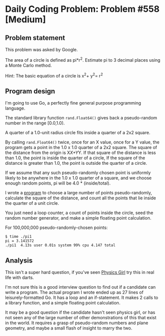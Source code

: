 # Daily Coding Problem: Problem #558 [Medium] 

## Problem statement

This problem was asked by Google.

The area of a circle is defined as pi\*r<sup>2</sup>.
Estimate pi to 3 decimal places using a Monte Carlo method.

Hint: The basic equation of a circle is x<sup>2</sup>+ y<sup>2</sup>= r<sup>2</sup>

## Program design

I'm going to use Go, a perfectly fine general purpose programming language.


The standard library function `rand.Float64()` gives back a pseudo-random
number in the range [0.0,1.0).

A quarter of a 1.0-unit radius circle fits inside a quarter of a 2x2 square.

By calling `rand.Float64()` twice, once for an X value, once for a Y value,
the program gets a point in the 1.0 x 1.0 quarter of a 2x2 square.
The square of the distance from the origin is X*X+Y*Y.
If that square of the distance is less than 1.0, the point is
inside the quarter of a circle,
If the square of the distance is greater than 1.0, the point is outside
the quarter of a circle.

If we assume that any such pseudo-randomly chosen point is uniformly
likely to be anywhere in the 1.0 x 1.0 quarter of a square,
and we choose enough random points, pi will be 4.0 * (inside/total).

I wrote a [program](pi1.go) to choose a large number of points
pseudo-randomly, calculate the square of the distance,
and count all the points that lie inside the quarter of a unit circle.

You just need a loop counter, a count of points inside the circle,
seed the random number generator, and make a simple floating point
calculation.

For 100,000,000 pseudo-randomly-chosen points:

```
$ time ./pi1
pi = 3.141572
./pi1  4.13s user 0.01s system 99% cpu 4.147 total
```

## Analysis

This isn't a super hard question,
if you've seen [Physics Girl](https://qa.pbs.org/video/physics-girl-pi-darts/)
try this in real life with darts.

I'm not sure this is a good interview question to find out if
a candidate can write a program.
The actual program I wrote ended up as 27 lines of leisurely-formatted Go.
It has a loop and an if-statement.
It makes 2 calls to a library function,
and a simple floating point calculation.

It may be a good question if the candidate hasn't seen
physics girl, or has not seen any of the large number of
other demonstrations of this that exist in the world.
It requires a grasp of pseudo-random numbers and plane geometry,
and maybe a small flash of insight to marry the two.

